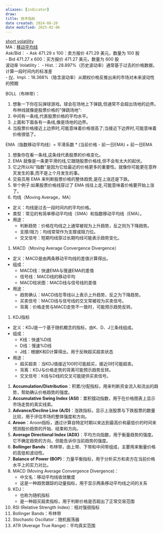 ```yaml
---
aliases: [indicator]
draw: 
title: 技术指标
date created: 2024-08-20
date modified: 2025-02-06
---
```


[short volatility](short%20volatility.md)  
MA：[移动平均线](移动平均线.md)  
Ask/Bid：
    - Ask 471.29 x 100：卖方报价 471.29 美元，数量为 100 股  
    - Bid 471.27 x 600：买方报价 471.27 美元，数量为 600 股  
波动率 Volatility：
    - Hist.：28.897%（历史波动率）通常基于过去的价格数据，计算一段时间内的标准差  
    - [IV](IV.md)、Impl.：18.368%（隐含波动率）从期权价格反推出来的市场对未来波动性的预期

BOLL（布林带）：

1. 想象一下你在玩弹球游戏。球会在场地上下弹跳,但通常不会超出场地的边界。布林线就像是股票价格的"弹跳场地":
2. 中间有一条线,代表股票价格的平均水平。
3. 上面和下面各有一条线,像是场地的边界。
4. 当股票价格接近上边界时,可能意味着价格很高了;当接近下边界时,可能意味着价格很低了。

EMA（指数移动平均线）= 平滑系数 * (当前价格 - 前一日EMA) + 前一日EMA

1. 想象你在看一条线,这条线代表股票的价格变化。
2. EMA 就像是一条更平滑的线,它跟随股票价格线,但不会有太大的起伏。
3. 它之所以叫"指数"是因为它给最近的价格更多的重要性。就像你可能更在意昨天发生的事,而不是上个月发生的事。
4. 交易员用 EMA 来判断股票价格的整体趋势,是在上涨还是下跌。
5. 举个例子:如果股票价格线穿过了 EMA 线往上走,可能意味着价格要开始上涨了。
6. 均线（Moving Average，MA）
- 定义：均线是过去一段时间内的平均价格。
- 类型：常见的有简单移动平均线（SMA）和指数移动平均线（EMA）。
- 用途：
    - 判断趋势：价格在均线之上通常被视为上升趋势，反之则为下降趋势。
    - 支撑/阻力：均线常常作为支撑或阻力位。
    - 交叉信号：短期均线穿过长期均线可能表示趋势变化。

1. MACD（Moving Average Convergence Divergence）
- 定义：MACD是由两条移动平均线的差值计算得出。
- 组成：
    - MACD线：快速EMA与慢速EMA的差值
    - 信号线：MACD线的移动平均
    - MACD柱状图：MACD线与信号线的差值
- 用途：
    - 趋势确认：MACD线在零线以上表示上升趋势，反之为下降趋势。
    - 买卖信号：MACD线与信号线的交叉常被视为买卖信号。
    - 背离：价格走势与MACD走势不一致时，可能预示趋势反转。

1. KDJ指标
- 定义：KDJ是一个基于随机概念的指标，由K、D、J三条线组成。
- 组成：
    - K线：快速%D线
    - D线：慢速%D线
    - J线：根据K和D计算得出，用于反映超买超卖状态
- 用途：
    - 超买超卖：当KDJ值接近100时可能超买，接近0时可能超卖。
    - 背离：KDJ与价格走势的背离可能预示趋势反转。
    - 交叉信号：K线与D线的交叉可能提供买卖信号。




1. **Accumulation/Distribution**：积累/分配指标，用来判断资金流入和流出的趋势，帮助确认价格趋势的强度。
2. **Accumulative Swing Index (ASI)**：累积摆动指数，用于在价格图表上显示市场走势的真实线索。
3. **Advance/Decline Line (A/D)**：涨跌指标，显示上涨股票与下跌股票的数量比较，用于评估市场的整体强度和方向。
4. **Aroon**：Aroon指标，通过计算自特定时期以来达到最高价和最低价的时间来预测股价趋势的开始、结束和方向。
5. **Average Directional Index (ADX)**：平均方向指数，用于衡量趋势的强度。它不确定趋势的方向，但能告诉你当前趋势的强度。
6. **Bollinger Bands**：布林带，由上带、下带和中间带组成，主要用来衡量价格的高低和波动性。
7. **Balance of Power (BOP)**：力量平衡指标，用于分析买方和卖方在当前价格水平上的实力对比。
8. MACD (Moving Average Convergence Divergence)：
    - 中文名：移动平均线收敛散度
    - 这是一种趋势跟踪的动量指标，用于显示两条移动平均线之间的关系
9. KDJ：
    - 也称为随机指标
    - 是一种超买超卖指标，用于判断价格是否超出了正常交易范围
10. RSI (Relative Strength Index)：相对强弱指标
11. Bollinger Bands：布林带
12. Stochastic Oscillator：随机振荡器
13. ATR (Average True Range)：平均真实范围
